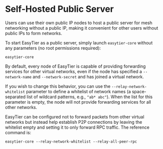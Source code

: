 # Self-Hosted Public Server

Users can use their own public IP nodes to host a public server for mesh networking without a public IP, making it convenient for other users without public IPs to form networks.

To start EasyTier as a public server, simply launch `easytier-core` without any parameters (no root permissions required):

```
easytier-core
```

By default, every node of EasyTier is capable of providing forwarding services for other virtual networks, even if the node has specified a `--network-name` and `--network-secret` and has joined a virtual network.

If you wish to change this behavior, you can use the `--relay-network-whitelist` parameter to define a whitelist of network names (a space-separated list of wildcard patterns, e.g., `"ab* abc"`). When the list for this parameter is empty, the node will not provide forwarding services for all other networks.

EasyTier can be configured not to forward packets from other virtual networks but instead help establish P2P connections by leaving the whitelist empty and setting it to only forward RPC traffic. The reference command is:

```
easytier-core --relay-network-whitelist --relay-all-peer-rpc
```